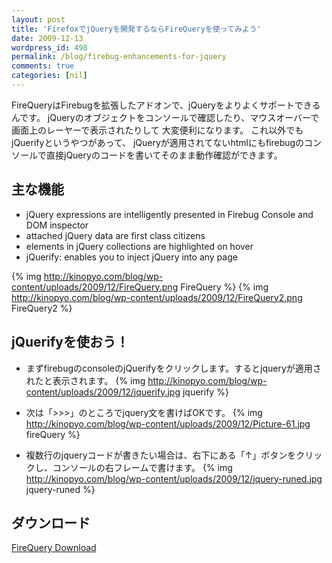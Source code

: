 ```yaml
---
layout: post
title: 'FirefoxでjQueryを開発するならFireQueryを使ってみよう'
date: 2009-12-13
wordpress_id: 498
permalink: /blog/firebug-enhancements-for-jquery
comments: true
categories: [nil]
---
```

FireQueryはFirebugを拡張したアドオンで、jQueryをよりよくサポートできるんです。
jQueryのオブジェクトをコンソールで確認したり、マウスオーバーで画面上のレーヤーで表示されたりして
大変便利になります。
これ以外でもjQuerifyというやつがあって、
jQueryが適用されてないhtmlにもfirebugのコンソールで直接jQueryのコードを書いてそのまま動作確認ができます。

## 主な機能
+  jQuery expressions are intelligently presented in Firebug Console and DOM inspector
+  attached jQuery data are first class citizens
+  elements in jQuery collections are highlighted on hover
+  jQuerify: enables you to inject jQuery into any page

{% img http://kinopyo.com/blog/wp-content/uploads/2009/12/FireQuery.png FireQuery %}
{% img http://kinopyo.com/blog/wp-content/uploads/2009/12/FireQuery2.png FireQuery2 %}

## jQuerifyを使おう！

+  まずfirebugのconsoleのjQuerifyをクリックします。するとjqueryが適用されたと表示されます。
{% img http://kinopyo.com/blog/wp-content/uploads/2009/12/jquerify.jpg jquerify %}

+  次は「>>>」のところでjquery文を書けばOKです。
{% img http://kinopyo.com/blog/wp-content/uploads/2009/12/Picture-61.jpg fireQuery %}

+  複数行のjqueryコードが書きたい場合は、右下にある「↑」ボタンをクリックし、コンソールの右フレームで書けます。
{% img http://kinopyo.com/blog/wp-content/uploads/2009/12/jquery-runed.jpg jquery-runed %}

## ダウンロード
[FireQuery Download](https://addons.mozilla.org/ja/firefox/addon/12632)



